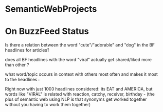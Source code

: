 # SemanticWebProjects 
# On BuzzFeed Status

Is there a relation between the word "cute"/"adorable" and "dog" in the BF headlines for articles?

does all BF headlines with the word "viral" actually get shared/liked more than other ?

what word/topic occurs in context with others most often and makes it most to the headlines :

Right now with just 1000 headlines considered: its EAT and AMERICA,
but words like "VIRAL" is related with reaction, catchy, receiver, birthday - (the plus of semantic web using NLP is that synonyms get worked together without you having to work them together)
